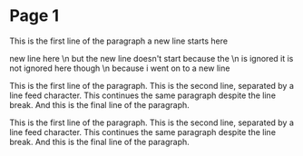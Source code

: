 # Page 1

This is the first line of the paragraph
a new line starts here

new line here \n but the new line doesn't start because the \n is ignored
it is not ignored here though \n 
because i went on to a new line 


This is the first line of the paragraph.
This is the second line, separated by a line feed character.
This continues the same paragraph despite the line break.
And this is the final line of the paragraph.


This is the first line of the paragraph.
This is the second line, separated by a line feed character.
This continues the same paragraph despite the line break.
And this is the final line of the paragraph.
